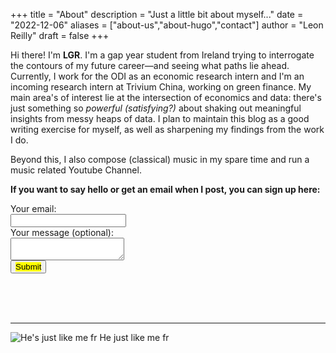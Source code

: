 +++
title = "About"
description = "Just a little bit about myself..."
date = "2022-12-06"
aliases = ["about-us","about-hugo","contact"]
author = "Leon Reilly"
draft = false
+++

Hi there! I'm **LGR**. I'm a gap year student from Ireland trying to interrogate the contours of my future career—and seeing what paths lie ahead. Currently, I work for the ODI as an economic research intern and I'm an incoming research intern at Trivium China, working on green finance. My main area's of interest lie at the intersection of economics and data: there's just something so *powerful (satisfying?)* about shaking out meaningful insights from messy heaps of data. I plan to maintain this blog as a good writing exercise for myself, as well as sharpening my findings from the work I do.

Beyond this, I also compose (classical) music in my spare time and run a music related Youtube Channel.

**If you want to say hello or get an email when I post, you can sign up here:**

<form
  action="https://formspree.io/f/xvonaykv"
  method="POST"
>
  <label>
    Your email:
    <br>
    <input type="email" name="email">
  </label>
  <br>
  <label>
    Your message (optional):
    <br>
    <textarea name="message"></textarea>
  </label>
  <!-- your other form fields go here -->
  <br>
  <button type="submit"><mark>Submit</mark></button>
</form>



<br>
<br>
<br>




---






![He's just like me fr](/sillyfella.jpg)
He just like me fr
